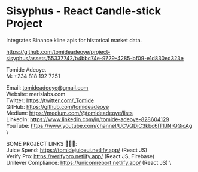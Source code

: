 # Sisyphus - React Candle-stick Project

Integrates Binance kline apis for historical market data.


https://github.com/tomideadeoye/project-sisyphus/assets/55337742/b4bbc74e-9729-4285-bf09-e1d830ed323e




Tomide Adeoye. \
M: +234 818 192 7251 

Email: tomideadeoye@gmail.com \
Website: merislabs.com \
Twitter: https://twitter.com/_Tomide \
GitHub: https://github.com/tomideadeoye \
Medium: https://medium.com/@tomideadeoye/lists \
LinkedIn: https://www.linkedin.com/in/tomide-adeoye-828604129 \
YouTube: https://www.youtube.com/channel/UCVQDiC3kbc6lT1JNrQGicAg \

SOME PROJECT LINKS 🧑🏿‍💻: \
Juice Spend: https://tomidejuiceui.netlify.app/ (React JS) \
Verify Pro: https://verifypro.netlify.app/ (React JS, Firebase) \
Unilever Compliance: https://unicomreport.netlify.app/ (React JS) \

